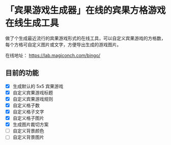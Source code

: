 # 「宾果游戏生成器」在线的宾果方格游戏在线生成工具

做了个生成最近流行的宾果游戏形式的在线工具，可以自定义宾果游戏的方格数，每个方格可自定义图片或文字，方便导出生成的游戏图片。

在线地址： https://lab.magiconch.com/bingo/


## 目前的功能
 - [x] 生成默认的 5x5 宾果游戏
 - [x] 自定义宾果游戏标题
 - [x] 自定义宾果游戏规则
 - [x] 自定义格子数
 - [x] 自定义格子文字
 - [x] 自定义格子图片
 - [x] 生成图片裁切方案
 - [ ] 自定义背景颜色
 - [ ] 自定义背景图片